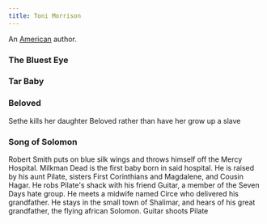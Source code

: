 ```yaml
---
title: Toni Morrison
---
```


An [American](../index.html) author.

### The Bluest Eye

### Tar Baby

### Beloved

Sethe kills her daughter Beloved rather than have her grow up a slave

### Song of Solomon

Robert Smith puts on blue silk wings and throws himself off the Mercy Hospital. Milkman Dead is the first baby born in said hospital. He is raised by his aunt Pilate, sisters First Corinthians and Magdalene, and Cousin Hagar. He robs Pilate's shack with his friend Guitar, a member of the Seven Days hate group. He meets a midwife named Circe who delivered his grandfather. He stays in the small town of Shalimar, and hears of his great grandfather, the flying african Solomon. Guitar shoots Pilate
